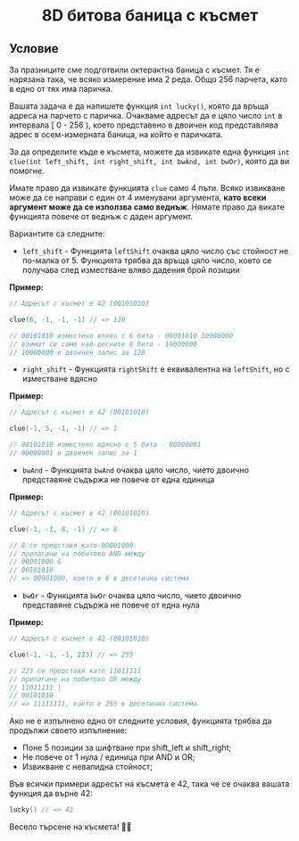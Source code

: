 <h1 align="center"> 8D битова баница с късмет</h1>

## Условие

За празниците сме подготвили октерактна баница с късмет. Тя е нарязана така, че всяко измерение има 2 реда. Общо 256 парчета, като в едно от тях има паричка.

Вашата задача е да напишете функция 	`int lucky()`, която да връща адреса на парчето с паричка. Очакваме адресът да е цяло число `int` в интервала [ 0 - 256 ), което представено в двоичен код представлява адрес в осем-измерната баница, на който е паричката.

За да определите къде е късмета, можете да извикате една функция `int clue(int left_shift, int right_shift, int bwAnd, int bwOr)`, която да ви помогне.

Имате право да извикате функцията `clue` само 4 пъти. Всяко извикване може да се направи с един от 4 именувани аргумента, **като всеки аргумент може да се използва само веднъж**. Нямате право да викате функцията повече от веднъж с даден аргумент. 

Вариантите са следните:

- `left_shift` - Функцията `leftShift` очаква цяло число със стойност не по-малка от 5. Функцията трябва да връща цяло число, което се получава след изместване вляво дадения брой позиции

**Пример:**

```c++
// Адресът с късмет е 42 (00101010)

clue(6, -1, -1, -1) // => 128

// 00101010 изместено вляво с 6 бита - 00001010 10000000
// взимат се само най-десните 8 бита - 10000000
// 10000000 e двоичен запис за 128
```

- `right_shift` - Функцията `rightShift` е еквивалентна на `leftShift`, но с изместване вдясно

**Пример:**

```c++
// Адресът с късмет е 42 (00101010)

clue(-1, 5, -1, -1) // => 1

// 00101010 изместено вдясно с 5 бита - 00000001
// 00000001 e двоичен запис за 1
```

- `bwAnd` - Функцията `bwAnd` очаква цяло число, чието двоично представяне съдържа не повече от една единица

**Пример:**

```c++
// Адресът с късмет е 42 (00101010)

clue(-1, -1, 8, -1) // => 8

// 8 се представя като 00001000
// прилагане на побитово AND между
// 00001000 &
// 00101010
// => 00001000, което е 8 в десетична система
```

- `bwOr` - Функцията `bwOr` очаква цяло число, чието двоично представяне съдържа не повече от една нула

**Пример:**

```c++
// Адресът с късмет е 42 (00101010)

clue(-1, -1, -1, 223) // => 255

// 223 се представя като 11011111
// прилагане на побитово OR между 
// 11011111 | 
// 00101010 
// => 11111111, което е 255 в десетична система
```

Ако не е изпълнено едно от следните условия, функцията трябва да продължи своето изпълнение:

- Поне 5 позиции за шифтване при shift_left и shift_right;
- Не повече от 1 нула / единица при AND и OR;
- Извикване с невалидна стойност;

Във всички примери адресът на късмета е 42, така че се очаква вашата функция да върне 42:

```c++
lucky() // => 42
```

Весело търсене на късмета! 🎅🎄